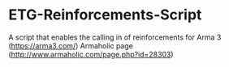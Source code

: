 # ETG-Reinforcements-Script
A script that enables the calling in of reinforcements for Arma 3 (https://arma3.com/) Armaholic page (http://www.armaholic.com/page.php?id=28303)
